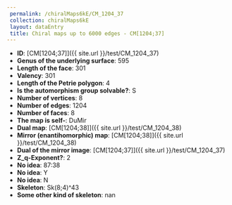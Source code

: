 ```yaml
--- 
 permalink: /chiralMaps6kE/CM_1204_37 
 collection: chiralMaps6kE
 layout: dataEntry
 title: Chiral maps up to 6000 edges - CM[1204;37]
---
```


- **ID**: [CM[1204;37]]({{ site.url }}/test/CM_1204_37)
- **Genus of the underlying surface**: 595
- **Length of the face**: 301
- **Valency**: 301
- **Length of the Petrie polygon**: 4
- **Is the automorphism group solvable?**: S
- **Number of vertices**: 8
- **Number of edges**: 1204
- **Number of faces**: 8
- **The map is self-**: DuMir
- **Dual map**: [CM[1204;38]]({{ site.url }}/test/CM_1204_38)
- **Mirror (enantihomorphic) map**: [CM[1204;38]]({{ site.url }}/test/CM_1204_38)
- **Dual of the mirror image**: [CM[1204;37]]({{ site.url }}/test/CM_1204_37)
- **Z_q-Exponent?**: 2
- **No idea**:  87:38
- **No idea**: Y
- **No idea**: N
- **Skeleton**: Sk(8;4)^43
- **Some other kind of skeleton**: nan
